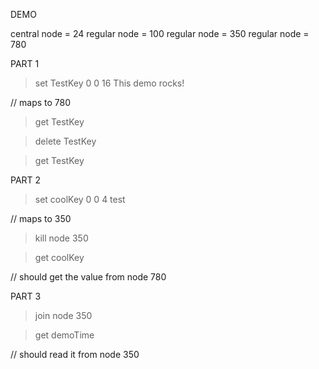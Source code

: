 DEMO

central node = 24
regular node = 100
regular node = 350
regular node = 780

PART 1

> set TestKey 0 0 16
This demo rocks!

// maps to 780

> get TestKey

> delete TestKey

> get TestKey


PART 2
> set coolKey 0 0 4
test

// maps to 350

> kill node 350

> get coolKey

// should get the value from node 780


PART 3
> join node 350

> get demoTime

// should read it from node 350